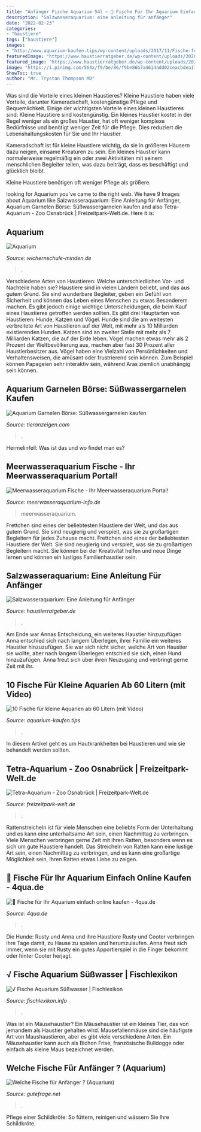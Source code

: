 ```yaml
---
title: "Anfänger Fische Aquarium 54l ~ 🥇 Fische Für Ihr Aquarium Einfach Online Kaufen"
description: "Salzwasseraquarium: eine anleitung für anfänger"
date: "2022-02-23"
categories:
- "haustiere"
tags: ["haustiere"]
images:
- "http://www.aquarium-kaufen.tips/wp-content/uploads/2017/11/Fische-fuer-kleine-Aquarien-60L.jpg"
featuredImage: "https://www.haustierratgeber.de/wp-content/uploads/2020/01/Salzwasseraquarium2-1-1024x678.jpg"
featured_image: "https://www.haustierratgeber.de/wp-content/uploads/2020/01/Salzwasseraquarium2-1-1024x678.jpg"
image: "https://i.pinimg.com/564x/f9/be/86/f9be86b7a4614add02ceacbdea1727fb.jpg"
ShowToc: true
author: "Mr. Trystan Thompson MD"
---
```



Was sind die Vorteile eines kleinen Haustieres?
Kleine Haustiere haben viele Vorteile, darunter Kameradschaft, kostengünstige Pflege und Bequemlichkeit. Einige der wichtigsten Vorteile eines kleinen Haustieres sind:
Kleine Haustiere sind kostengünstig. Ein kleines Haustier kostet in der Regel weniger als ein großes Haustier, hat oft weniger komplexe Bedürfnisse und benötigt weniger Zeit für die Pflege. Dies reduziert die Lebenshaltungskosten für Sie und Ihr Haustier.

Kameradschaft ist für kleine Haustiere wichtig, da sie in größeren Häusern dazu neigen, einsame Kreaturen zu sein. Ein kleines Haustier kann normalerweise regelmäßig ein oder zwei Aktivitäten mit seinem menschlichen Begleiter teilen, was dazu beiträgt, dass es beschäftigt und glücklich bleibt.

Kleine Haustiere benötigen oft weniger Pflege als größere.

	

		
looking for Aquarium you've came to the right web. We have 9 Images about Aquarium like Salzwasseraquarium: Eine Anleitung für Anfänger, Aquarium Garnelen Börse: Süßwassergarnelen kaufen and also Tetra-Aquarium - Zoo Osnabrück | Freizeitpark-Welt.de. Here it is:
		
    
## Aquarium

<img loading=lazy src="https://www.wichernschule-minden.de/images/Gallery/Schulrundgang/de_aquarium_fisch_800_0.jpg" onerror="this.onerror=null;this.src='https://tse1.mm.bing.net/th?id=OIP.zyZzSn3q7nOWm7f3jR9p0AHaDm&amp;pid=15.1';" alt="Aquarium">

_Source: wichernschule-minden.de_

>. 

	

Verschiedene Arten von Haustieren: Welche unterschiedlichen Vor- und Nachteile haben sie?
Haustiere sind in vielen Ländern beliebt, und das aus gutem Grund. Sie sind wunderbare Begleiter, geben ein Gefühl von Sicherheit und können das Leben eines Menschen zu etwas Besonderem machen. Es gibt jedoch einige wichtige Unterscheidungen, die beim Kauf eines Haustieres getroffen werden sollten.
Es gibt drei Hauptarten von Haustieren: Hunde, Katzen und Vögel. Hunde sind die am weitesten verbreitete Art von Haustieren auf der Welt, mit mehr als 10 Milliarden existierenden Hunden. Katzen sind an zweiter Stelle mit mehr als 7 Milliarden Katzen, die auf der Erde leben. Vögel machen etwas mehr als 2 Prozent der Weltbevölkerung aus, machen aber fast 30 Prozent aller Haustierbesitzer aus.
Vögel haben eine Vielzahl von Persönlichkeiten und Verhaltensweisen, die amüsant oder frustrierend sein können. Zum Beispiel können Papageien sehr interaktiv sein, während Aras ziemlich unabhängig sein können.

    
## Aquarium Garnelen Börse: Süßwassergarnelen Kaufen

<img loading=lazy src="https://www.tieranzeigen.com/fische/garnelen/garnelen.jpg" onerror="this.onerror=null;this.src='https://tse3.mm.bing.net/th?id=OIP.0d2HlOyhLj7kmOx6njPLXgHaFj&amp;pid=15.1';" alt="Aquarium Garnelen Börse: Süßwassergarnelen kaufen">

_Source: tieranzeigen.com_

>. 

	

Hermelinfell: Was ist das und wo findet man es?

    
## Meerwasseraquarium Fische - Ihr Meerwasseraquarium Portal!

<img loading=lazy src="http://meerwasseraquarium-info.de/wp-content/uploads/2015/12/cropped-clownfish-426567_1280.jpg" onerror="this.onerror=null;this.src='https://tse3.mm.bing.net/th?id=OIP.KqsVZm7nPog9gLCP4NTBwQHaHa&amp;pid=15.1';" alt="Meerwasseraquarium Fische - Ihr Meerwasseraquarium Portal!">

_Source: meerwasseraquarium-info.de_

>meerwasseraquarium. 

	

Frettchen sind eines der beliebtesten Haustiere der Welt, und das aus gutem Grund. Sie sind neugierig und verspielt, was sie zu großartigen Begleitern für jedes Zuhause macht.
Frettchen sind eines der beliebtesten Haustiere der Welt. Sie sind neugierig und verspielt, was sie zu großartigen Begleitern macht. Sie können bei der Kreativität helfen und neue Dinge lernen und können ein lustiges Familienhaustier sein.

    
## Salzwasseraquarium: Eine Anleitung Für Anfänger

<img loading=lazy src="https://www.haustierratgeber.de/wp-content/uploads/2020/01/Salzwasseraquarium2-1-1024x678.jpg" onerror="this.onerror=null;this.src='https://tse4.mm.bing.net/th?id=OIP.G2R_KQSNFQNvtls6XT6r1QHaE5&amp;pid=15.1';" alt="Salzwasseraquarium: Eine Anleitung für Anfänger">

_Source: haustierratgeber.de_

>. 

	

Am Ende war Annas Entscheidung, ein weiteres Haustier hinzuzufügen
Anna entschied sich nach langem Überlegen, ihrer Familie ein weiteres Haustier hinzuzufügen. Sie war sich nicht sicher, welche Art von Haustier sie wollte, aber nach langem Überlegen entschied sie sich, einen Hund hinzuzufügen. Anna freut sich über ihren Neuzugang und verbringt gerne Zeit mit ihr.

    
## 10 Fische Für Kleine Aquarien Ab 60 Litern (mit Video)

<img loading=lazy src="http://www.aquarium-kaufen.tips/wp-content/uploads/2017/11/Fische-fuer-kleine-Aquarien-60L.jpg" onerror="this.onerror=null;this.src='https://tse1.mm.bing.net/th?id=OIP.PulJWhuFQzCCLw9E9obiwgHaEK&amp;pid=15.1';" alt="10 Fische für kleine Aquarien ab 60 Litern (mit Video)">

_Source: aquarium-kaufen.tips_

>. 

	

In diesem Artikel geht es um Hautkrankheiten bei Haustieren und wie sie behandelt werden sollten.

    
## Tetra-Aquarium - Zoo Osnabrück | Freizeitpark-Welt.de

<img loading=lazy src="https://www.freizeitpark-welt.de/zoo/zoo_osnabrueck/fotos/2019/20190507_212327_24.jpg" onerror="this.onerror=null;this.src='https://tse4.mm.bing.net/th?id=OIP.Oi-j177k7vhd0sknaJ63MgHaE7&amp;pid=15.1';" alt="Tetra-Aquarium - Zoo Osnabrück | Freizeitpark-Welt.de">

_Source: freizeitpark-welt.de_

>. 

	

Rattenstreicheln ist für viele Menschen eine beliebte Form der Unterhaltung und es kann eine unterhaltsame Art sein, einen Nachmittag zu verbringen.
Viele Menschen verbringen gerne Zeit mit ihren Ratten, besonders wenn es sich um gute Haustiere handelt. Das Streicheln von Ratten kann eine lustige Art sein, einen Nachmittag zu verbringen, und es kann eine großartige Möglichkeit sein, Ihren Ratten etwas Liebe zu zeigen.

    
## 🥇 Fische Für Ihr Aquarium Einfach Online Kaufen - 4qua.de

<img loading=lazy src="https://i1.wp.com/www.4qua.de/wp-content/uploads/2017/07/Aquarium.jpg?fit=1920%2C1239&amp;ssl=1" onerror="this.onerror=null;this.src='https://tse4.mm.bing.net/th?id=OIP.-7EJvRkhs5kssADOBoRcIgHaEx&amp;pid=15.1';" alt="🥇 Fische für Ihr Aquarium einfach online kaufen - 4qua.de">

_Source: 4qua.de_

>. 

	

Die Hunde: Rusty und
Anna und ihre Haustiere Rusty und Cooter verbringen ihre Tage damit, zu Hause zu spielen und herumzulaufen. Anna freut sich immer, wenn sie mit Rusty ein gutes Apportierspiel in die Finger bekommt oder hinter Cooter herjagt.

    
## √ Fische Aquarium Süßwasser | Fischlexikon

<img loading=lazy src="https://i.pinimg.com/564x/f9/be/86/f9be86b7a4614add02ceacbdea1727fb.jpg" onerror="this.onerror=null;this.src='https://tse2.mm.bing.net/th?id=OIP.mnahmBy8Lq1cFHrBroCS-gHaFK&amp;pid=15.1';" alt="√ Fische Aquarium Süßwasser | Fischlexikon">

_Source: fischlexikon.info_

>. 

	

Was ist ein Mäusehaustier?
Ein Mäusehaustier ist ein kleines Tier, das von jemandem als Haustier gehalten wird. Mausefallenmäuse sind die häufigste Art von Maushaustieren, aber es gibt viele verschiedene Arten. Ein Mäusehaustier kann auch als Bichon Frise, französische Bulldogge oder einfach als kleine Maus bezeichnet werden.

    
## Welche Fische Für Anfänger ? (Aquarium)

<img loading=lazy src="http://images.gutefrage.net/media/fragen/bilder/welche-fische-fuer-anfaenger-/0_big.jpg" onerror="this.onerror=null;this.src='https://tse2.mm.bing.net/th?id=OIP.u_2-sJ4xs5HDoy5qoMzk_AHaFj&amp;pid=15.1';" alt="Welche Fische für Anfänger ? (Aquarium)">

_Source: gutefrage.net_

>. 

	

Pflege einer Schildkröte: So füttern, reinigen und wässern Sie Ihre Schildkröte.

